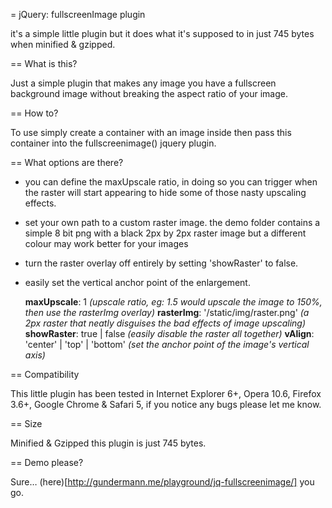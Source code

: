 = jQuery: fullscreenImage plugin

it's a simple little plugin but it does what it's supposed to in just 745 bytes when minified & gzipped.

== What is this?

Just a simple plugin that makes any image you have a fullscreen background image without breaking the aspect ratio of your image.

== How to?

To use simply create a container with an image inside then pass this container into the fullscreenimage() jquery plugin.

== What options are there?

*  you can define the maxUpscale ratio, in doing so you can trigger when the raster will start appearing to hide some of those nasty upscaling effects.
*  set your own path to a custom raster image. the demo folder contains a simple 8 bit png with a black 2px by 2px raster image but a different colour may work better for your images
*  turn the raster overlay off entirely by setting 'showRaster' to false.
*  easily set the vertical anchor point of the enlargement.

    **maxUpscale**: 1 *(upscale ratio, eg: 1.5 would upscale the image to 150%, then use the rasterImg overlay)*
    **rasterImg**: '/static/img/raster.png' *(a 2px raster that neatly disguises the bad effects of image upscaling)*
    **showRaster**: true | false *(easily disable the raster all together)*
    **vAlign**: 'center' | 'top' | 'bottom' *(set the anchor point of the image's vertical axis)*
    
== Compatibility

This little plugin has been tested in Internet Explorer 6+, Opera 10.6, Firefox 3.6+, Google Chrome & Safari 5, if you notice any bugs please let me know.

== Size

Minified & Gzipped this plugin is just 745 bytes.

== Demo please?

Sure… (here)[http://gundermann.me/playground/jq-fullscreenimage/] you go.